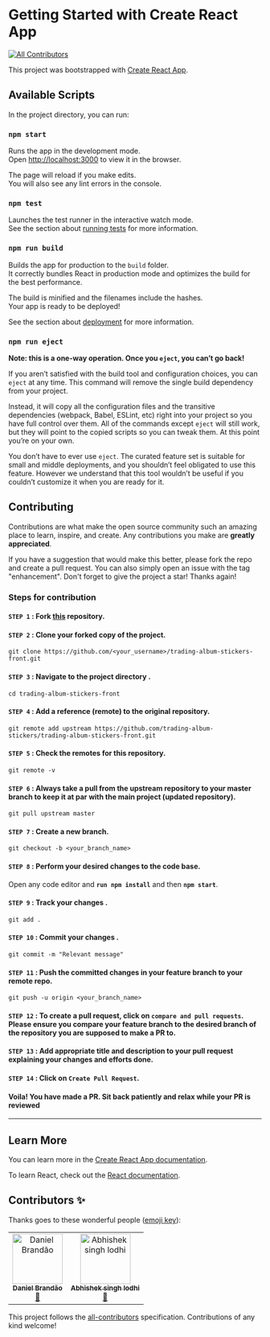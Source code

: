 # Getting Started with Create React App

<!-- ALL-CONTRIBUTORS-BADGE:START - Do not remove or modify this section -->

[![All Contributors](https://img.shields.io/badge/all_contributors-2-orange.svg?style=flat-square)](#contributors-)

<!-- ALL-CONTRIBUTORS-BADGE:END -->

This project was bootstrapped with [Create React App](https://github.com/facebook/create-react-app).

## Available Scripts

In the project directory, you can run:

### `npm start`

Runs the app in the development mode.\
Open [http://localhost:3000](http://localhost:3000) to view it in the browser.

The page will reload if you make edits.\
You will also see any lint errors in the console.

### `npm test`

Launches the test runner in the interactive watch mode.\
See the section about [running tests](https://facebook.github.io/create-react-app/docs/running-tests) for more information.

### `npm run build`

Builds the app for production to the `build` folder.\
It correctly bundles React in production mode and optimizes the build for the best performance.

The build is minified and the filenames include the hashes.\
Your app is ready to be deployed!

See the section about [deployment](https://facebook.github.io/create-react-app/docs/deployment) for more information.

### `npm run eject`

**Note: this is a one-way operation. Once you `eject`, you can’t go back!**

If you aren’t satisfied with the build tool and configuration choices, you can `eject` at any time. This command will remove the single build dependency from your project.

Instead, it will copy all the configuration files and the transitive dependencies (webpack, Babel, ESLint, etc) right into your project so you have full control over them. All of the commands except `eject` will still work, but they will point to the copied scripts so you can tweak them. At this point you’re on your own.

You don’t have to ever use `eject`. The curated feature set is suitable for small and middle deployments, and you shouldn’t feel obligated to use this feature. However we understand that this tool wouldn’t be useful if you couldn’t customize it when you are ready for it.


## Contributing

Contributions are what make the open source community such an amazing place to learn, inspire, and create. Any contributions you make are **greatly appreciated**.

If you have a suggestion that would make this better, please fork the repo and create a pull request. You can also simply open an issue with the tag "enhancement".
Don't forget to give the project a star! Thanks again!

### Steps for contribution

#### `STEP 1` :  Fork [this](https://github.com/trading-album-stickers/trading-album-stickers-front.git) repository.
#### `STEP 2` :  Clone your forked copy of the project.
```
git clone https://github.com/<your_username>/trading-album-stickers-front.git
```
#### `STEP 3` : Navigate to the project directory .
```
cd trading-album-stickers-front
```
#### `STEP 4` : Add a reference (remote) to the original repository.
```
git remote add upstream https://github.com/trading-album-stickers/trading-album-stickers-front.git
```
#### `STEP 5` : Check the remotes for this repository.
```
git remote -v
```
#### `STEP 6` : Always take a pull from the upstream repository to your master branch to keep it at par with the main project (updated repository).
```
git pull upstream master
```
#### `STEP 7` : Create a new branch.
```
git checkout -b <your_branch_name>
```
#### `STEP 8` : Perform your desired changes to the code base.
Open any code editor and **`run npm install`** and then **`npm start`**.
#### `STEP 9` : Track your changes .
```
git add . 
```
#### `STEP 10` : Commit your changes .
```
git commit -m "Relevant message"
```
#### `STEP 11` : Push the committed changes in your feature branch to your remote repo.
```
git push -u origin <your_branch_name>
```
#### `STEP 12` : To create a pull request, click on `compare and pull requests`. Please ensure you compare your feature branch to the desired branch of the repository you are supposed to make a PR to.
#### `STEP 13` : Add appropriate title and description to your pull request explaining your changes and efforts done.
#### `STEP 14` : Click on `Create Pull Request`.

#### Voila! You have made a PR. Sit back patiently and relax while your PR is reviewed
---

## Learn More

You can learn more in the [Create React App documentation](https://facebook.github.io/create-react-app/docs/getting-started).

To learn React, check out the [React documentation](https://reactjs.org/).

## Contributors ✨

Thanks goes to these wonderful people ([emoji key](https://allcontributors.org/docs/en/emoji-key)):

<!-- ALL-CONTRIBUTORS-LIST:START - Do not remove or modify this section -->
<!-- prettier-ignore-start -->
<!-- markdownlint-disable -->
<table>
  <tbody>
    <tr>
      <td align="center"><a href="https://github.com/dcbCIn"><img src="https://avatars.githubusercontent.com/u/48742131?v=4?s=100" width="100px;" alt="Daniel Brandão"/><br /><sub><b>Daniel Brandão</b></sub></a><br /><a href="https://github.com/trading-album-stickers/trading-album-stickers-front/commits?author=dcbCIn" title="Documentation">📖</a></td>
      <td align="center"><a href="https://github.com/ABHISHEK-565"><img src="https://avatars.githubusercontent.com/u/80988197?v=4?s=100" width="100px;" alt="Abhishek singh lodhi"/><br /><sub><b>Abhishek singh lodhi</b></sub></a><br /><a href="https://github.com/trading-album-stickers/trading-album-stickers-front/commits?author=ABHISHEK-565" title="Documentation">📖</a></td>
    </tr>
  </tbody>
</table>

<!-- markdownlint-restore -->
<!-- prettier-ignore-end -->

<!-- ALL-CONTRIBUTORS-LIST:END -->

This project follows the [all-contributors](https://github.com/all-contributors/all-contributors) specification. Contributions of any kind welcome!
